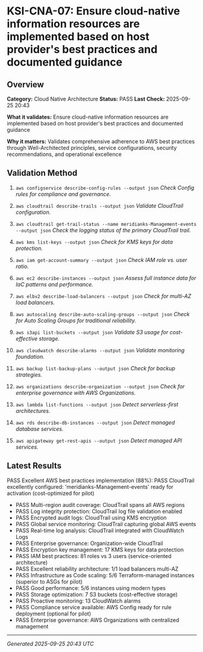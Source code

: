 # KSI-CNA-07: Ensure cloud-native information resources are implemented based on host provider's best practices and documented guidance

## Overview

**Category:** Cloud Native Architecture
**Status:** PASS
**Last Check:** 2025-09-25 20:43

**What it validates:** Ensure cloud-native information resources are implemented based on host provider's best practices and documented guidance

**Why it matters:** Validates comprehensive adherence to AWS best practices through Well-Architected principles, service configurations, security recommendations, and operational excellence

## Validation Method

1. `aws configservice describe-config-rules --output json`
   *Check Config rules for compliance and governance.*

2. `aws cloudtrail describe-trails --output json`
   *Validate CloudTrail configuration.*

3. `aws cloudtrail get-trail-status --name meridianks-Management-events --output json`
   *Check the logging status of the primary CloudTrail trail.*

4. `aws kms list-keys --output json`
   *Check for KMS keys for data protection.*

5. `aws iam get-account-summary --output json`
   *Check IAM role vs. user ratio.*

6. `aws ec2 describe-instances --output json`
   *Assess full instance data for IaC patterns and performance.*

7. `aws elbv2 describe-load-balancers --output json`
   *Check for multi-AZ load balancers.*

8. `aws autoscaling describe-auto-scaling-groups --output json`
   *Check for Auto Scaling Groups for traditional reliability.*

9. `aws s3api list-buckets --output json`
   *Validate S3 usage for cost-effective storage.*

10. `aws cloudwatch describe-alarms --output json`
   *Validate monitoring foundation.*

11. `aws backup list-backup-plans --output json`
   *Check for backup strategies.*

12. `aws organizations describe-organization --output json`
   *Check for enterprise governance with AWS Organizations.*

13. `aws lambda list-functions --output json`
   *Detect serverless-first architectures.*

14. `aws rds describe-db-instances --output json`
   *Detect managed database services.*

15. `aws apigateway get-rest-apis --output json`
   *Detect managed API services.*

## Latest Results

PASS Excellent AWS best practices implementation (88%): PASS CloudTrail excellently configured: 'meridianks-Management-events' ready for activation (cost-optimized for pilot)
- PASS Multi-region audit coverage: CloudTrail spans all AWS regions
- PASS Log integrity protection: CloudTrail log file validation enabled
- PASS Encrypted audit logs: CloudTrail using KMS encryption
- PASS Global service monitoring: CloudTrail capturing global AWS events
- PASS Real-time log analysis: CloudTrail integrated with CloudWatch Logs
- PASS Enterprise governance: Organization-wide CloudTrail
- PASS Encryption key management: 17 KMS keys for data protection
- PASS IAM best practices: 81 roles vs 3 users (service-oriented architecture)
- PASS Excellent reliability architecture: 1/1 load balancers multi-AZ
- PASS Infrastructure as Code scaling: 5/6 Terraform-managed instances (superior to ASGs for pilot)
- PASS Good performance: 5/6 instances using modern types
- PASS Storage optimization: 7 S3 buckets (cost-effective storage)
- PASS Proactive monitoring: 13 CloudWatch alarms
- PASS Compliance service available: AWS Config ready for rule deployment (optional for pilot)
- PASS Enterprise governance: AWS Organizations with centralized management

---
*Generated 2025-09-25 20:43 UTC*